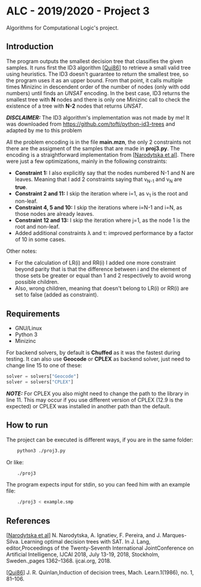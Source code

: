# ALC - 2019/2020 - Project 3
Algorithms for Computational Logic's project.

## Introduction
The program outputs the smallest decision tree that classifies the given samples. It runs first the ID3 algorithm [[Qui86](http://www.hunch.net/~coms-4771/quinlan.pdf)] to retrieve a small valid tree using heuristics. The ID3 doesn't guarantee to return the smallest tree, so the program uses it as an upper bound. From that point, it calls multiple times Minizinc in descendent order of the number of nodes (only with odd numbers) until finds an _UNSAT_ encoding. In the best case, ID3 returns the smallest tree with **N** nodes and there is only one Minizinc call to check the existence of a tree with **N-2** nodes that returns _UNSAT_.

**_DISCLAIMER:_** The ID3 algorithm's implementation was not made by me! It was downloaded from https://github.com/tofti/python-id3-trees and adapted by me to this problem

All the problem encoding is in the file **main.mzn**, the only 2 constraints not there are the assigment of the samples that are made in **proj3.py**.
The encoding is a straightforward implementation from [[Narodytska et al](https://www.ijcai.org/proceedings/2018/0189.pdf)]. There were just a few optimizations, mainly in the following constraints:
- **Constraint 1:** I also explicitly say that the nodes numbered N-1 and N are leaves. Meaning that I add 2 constraints saying that v<sub>N-1</sub> and v<sub>N</sub> are **true**.
- **Constraint 2 and 11:** I skip the iteration where i=1, as v<sub>1</sub> is the root and non-leaf.
- **Constraint 4, 5 and 10:** I skip the iterations where i=N-1 and i=N, as those nodes are already leaves.
- **Constraint 12 and 13:** I skip the iteration where j=1, as the node 1 is the root and non-leaf.
- Added additional constraints λ and τ: improved performance by a factor of 10 in some cases.

Other notes:
- For the calculation of LR(i) and RR(i) I added one more constraint beyond parity that is that the difference between i and the element of those sets be greater or equal than 1 and 2 respectively to avoid wrong possible children.
- Also, wrong children, meaning that doesn't belong to LR(i) or RR(i) are set to false (added as constraint). 

## Requirements
- GNU/Linux
- Python 3
- Minizinc

For backend solvers, by default is **Chuffed** as it was the fastest during testing. It can also use **Geocode** or **CPLEX** as backend solver, just need to change line 15 to one of these:
```python
solver = solvers["Geocode"]
solver = solvers["CPLEX"]
```
**_NOTE:_** For CPLEX you also might need to change the path to the library in line 11. This may occur if you use different version of CPLEX (12.9 is the expected) or CPLEX was installed in another path than the default.

## How to run
The project can be executed is different ways, if you are in the same folder:

```bash
    python3 ./proj3.py 
```
Or like:
```bash
    ./proj3
```

The program expects input for stdin, so you can feed him with an example file:
```bash
    ./proj3 < example.smp
```

## References
[[Narodytska et al](https://www.ijcai.org/proceedings/2018/0189.pdf)] N. Narodytska, A. Ignatiev, F. Pereira, and J. Marques-Silva.  Learning optimal decision trees with SAT.  In J. Lang, editor,Proceedings of the Twenty-Seventh International JointConference on Artificial Intelligence, IJCAI 2018, July 13-19, 2018, Stockholm, Sweden.,pages 1362–1368. ijcai.org, 2018.

[[Qui86](http://www.hunch.net/~coms-4771/quinlan.pdf)] J. R. Quinlan,Induction of decision trees, Mach. Learn.1(1986), no. 1, 81–106.